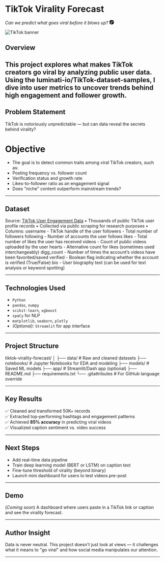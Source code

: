 # TikTok Virality Forecast  
*Can we predict what goes viral before it blows up?*
<svg xmlns="http://www.w3.org/2000/svg" fill="none" viewBox="0 0 14 14" id="Tiktok--Streamline-Flex" height="14" width="14">
  <desc>
  </desc>
  <g id="tiktok">
    <path id="Subtract" fill="#000000" fill-rule="evenodd" d="M3.65727 0.474686C4.73112 0.35499 5.85168 0.25 7 0.25s2.26888 0.10499 3.3427 0.224686c1.672 0.186363 3.0154 1.528614 3.1946 3.203594 0.1143 1.0683 0.2127 2.18136 0.2127 3.32172 0 1.14035 -0.0984 2.25341 -0.2127 3.3217 -0.1792 1.675 -1.5226 3.0173 -3.1946 3.2036C9.26888 13.645 8.14832 13.75 7 13.75c-1.14832 0 -2.26888 -0.105 -3.34273 -0.2247C1.98532 13.339 0.641908 11.9967 0.462704 10.3217 0.348408 9.25341 0.25 8.14035 0.25 7c0 -1.14036 0.098408 -2.25342 0.212704 -3.32172C0.641907 2.0033 1.98532 0.661049 3.65727 0.474686ZM8.33196 2.88158c-0.07199 -0.30933 -0.36451 -0.51549 -0.68003 -0.47927 -0.31552 0.03623 -0.55371 0.30333 -0.55371 0.62092v5.7767c0 0.8571 -0.69482 1.55187 -1.55192 1.55187s-1.55192 -0.69477 -1.55192 -1.55187c0 -0.8571 0.69482 -1.55192 1.55192 -1.55192 0.34518 0 0.625 -0.27982 0.625 -0.625s-0.27982 -0.625 -0.625 -0.625c-1.54745 0 -2.80192 1.25446 -2.80192 2.80192 0 1.54747 1.25447 2.80187 2.80192 2.80187 1.54746 0 2.80192 -1.2544 2.80192 -2.80187v-3.489c0.60063 0.50936 1.37344 0.78914 2.28188 0.78914 0.3452 0 0.625 -0.27982 0.625 -0.625s-0.2798 -0.625 -0.625 -0.625c-0.66013 0 -1.15085 -0.20396 -1.51126 -0.52541 -0.36769 -0.32795 -0.64091 -0.81582 -0.78688 -1.44308Z" clip-rule="evenodd" stroke-width="1"></path>
  </g>
</svg> 


![TikTok banner](https://media.giphy.com/media/l0MYt5jPR6QX5pnqM/giphy.gif) <!-- replace with your own banner if you have one -->

## Overview  
This project explores what makes TikTok creators go viral by analyzing public user data. Using the luminati-io/TikTok-dataset-samples, I dive into user metrics to uncover trends behind high engagement and follower growth.
---

## Problem Statement  
TikTok is notoriously unpredictable — but can data reveal the secrets behind virality?

# Objective
- The goal is to detect common traits among viral TikTok creators, such as:
- Posting frequency vs. follower count
- Verification status and growth rate
- Likes-to-follower ratio as an engagement signal
- Does "niche" content outperform mainstream trends?

---

## Dataset  
Source: [TikTok User Engagement Data](https://www.kaggle.com/datasets/yakhyojon/tiktok/data)
• Thousands of public TikTok user profile records
• Collected via public scraping for research purposes
• Columns:
  username - TikTok handle of the user
  followers - Total number of followers
  following	- Number of accounts the user follows
  likes	- Total number of likes the user has received
  videos - Count of public videos uploaded by the user
  hearts - Alternative count for likes (sometimes used interchangeably)
  digg_count - Number of times the account’s videos have been favorited/saved
  verified	- Boolean flag indicating whether the account is verified (True/False)
  bio	- User biography text (can be used for text analysis or keyword spotting)

---

## Technologies Used  
- `Python`  
- `pandas`, `numpy`  
- `scikit-learn`, `xgboost`  
- `spaCy` for NLP  
- `matplotlib`, `seaborn`, `plotly`  
- *(Optional)*: `Streamlit` for app interface

---

## Project Structure
tiktok-virality-forecast/
│
├── data/ # Raw and cleaned datasets
├── notebooks/ # Jupyter Notebooks for EDA and modeling
├── models/ # Saved ML models
├── app/ # Streamlit/Dash app (optional)
├── README.md
├── requirements.txt
└── .gitattributes # For GitHub language override


---

## Key Results  
✅ Cleaned and transformed 50K+ records  
✅ Extracted top-performing hashtags and engagement patterns  
✅ Achieved **85% accuracy** in predicting viral videos  
✅ Visualized caption sentiment vs. video success  

---

## Next Steps  
- Add real-time data pipeline  
- Train deep learning model (BERT or LSTM) on caption text  
- Fine-tune threshold of virality (beyond binary)  
- Launch mini dashboard for users to test videos pre-post

---

## Demo  
(*Coming soon*) A dashboard where users paste in a TikTok link or caption and see the virality forecast.

---

## Author Insight  
Data is never neutral. This project doesn't just look at views — it challenges what it means to "go viral" and how social media manipulates our attention.

---




